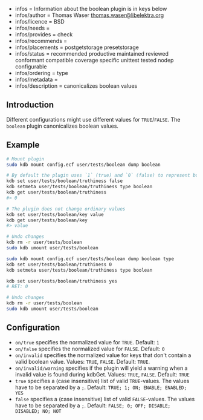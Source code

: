 - infos = Information about the boolean plugin is in keys below
- infos/author = Thomas Waser <thomas.waser@libelektra.org>
- infos/licence = BSD
- infos/needs =
- infos/provides = check
- infos/recommends =
- infos/placements = postgetstorage presetstorage
- infos/status = recommended productive maintained reviewed conformant compatible coverage specific unittest tested nodep configurable
- infos/ordering = type
- infos/metadata =
- infos/description = canonicalizes boolean values

## Introduction

Different configurations might use different values for `TRUE`/`FALSE`. The `boolean` plugin canonicalizes boolean values.

## Example

```sh
# Mount plugin
sudo kdb mount config.ecf user/tests/boolean dump boolean

# By default the plugin uses `1` (true) and `0` (false) to represent boolean values
kdb set user/tests/boolean/truthiness false
kdb setmeta user/tests/boolean/truthiness type boolean
kdb get user/tests/boolean/truthiness
#> 0

# The plugin does not change ordinary values
kdb set user/tests/boolean/key value
kdb get user/tests/boolean/key
#> value

# Undo changes
kdb rm -r user/tests/boolean
sudo kdb umount user/tests/boolean
```

```sh
sudo kdb mount config.ecf user/tests/boolean dump boolean type
kdb set user/tests/boolean/truthiness 0
kdb setmeta user/tests/boolean/truthiness type boolean

kdb set user/tests/boolean/truthiness yes
# RET: 0

# Undo changes
kdb rm -r user/tests/boolean
sudo kdb umount user/tests/boolean
```

## Configuration

- `on/true` specifies the normalized value for `TRUE`. Default: `1`
- `on/false` specifies the normalized value for `FALSE`. Default: `0`
- `on/invalid` specifies the normalized value for keys that don't contain a valid boolean value. Values: `TRUE`, `FALSE`. Default: `TRUE`.
- `on/invalid/warning` specifies if the plugin will yield a warning when a invalid value is found during kdbGet. Values: `TRUE`, `FALSE`. Default: `TRUE`
- `true` specifies a (case insensitive) list of valid `TRUE`-values. The values have to be separated by a `;`. Default: `TRUE; 1; ON; ENABLE; ENABLED; YES`
- `false` specifies a (case insensitive) list of valid `FALSE`-values. The values have to be separated by a `;`. Default: `FALSE; 0; OFF; DISABLE; DISABLED; NO; NOT`

